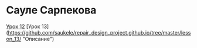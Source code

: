 # Сауле Сарпекова

[Урок 12](https://github.com/saukele/repair_design_project.github.io/tree/master/lesson_12/ "Описание")
[Урок 13] (https://github.com/saukele/repair_design_project.github.io/tree/master/lesson_13/ "Описание")
